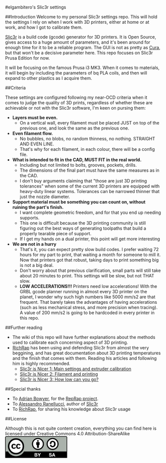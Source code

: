 #elgambitero's Slic3r settings

##Introduction
Welcome to my personal Slic3r settings repo. This will hold the settings I rely on when I work with 3D printers, either at home or at work, and how I got to calibrate them.

[Slic3r][Slic3r] is a build code (gcode) generator for 3D printers. It is Open Source, gives access to a huge amount of parameters, and it's been around for enough time for it to be a reliable program. The GUI is not as pretty as [Cura][Cura], but that won't be a decisive parameter here.
This repo focuses on Slic3r Prusa Edition for now.


It will be focusing on the famous Prusa i3 MK3.
When it comes to materials, it will begin by including the parameters of bq PLA coils, and then will expand to other plastics as I acquire them.

##Criteria

These settings are configured following my near-OCD criteria when it comes to judge the quality of 3D prints, regardless of whether these are achievable or not with the Slic3r software, I'm keen on pursing them:

* **Layers must be even.**
	* On a vertical wall, every filament must be placed JUST on top of the previous one, and look the same as the previous one.
* **Even filament flow.**
	* No bubbles, no blobs, no random thinness, no nothing. STRAIGHT AND EVEN LINE.
	* That's why for each filament, in each colour, there will be a config file.
* **What is intended to fit in the CAD, MUST FIT in the real world.**
	* Including but not limited to bolts, grooves, pockets, drills.
	* The dimensions of the final part must have the same measures as in the CAD.
	* I don't buy arguments claiming that "those are just 3D printing tolerances" when some of the current 3D printers are equipped with heavy-duty linear systems. Tolerances can be narrowed thinner that just the nozzle diameter.
* **Support material must be something you can count on, without ruining the part's finish.**
	* I want complete geometric freedom, and for that you end up needing supports.
	* This one is difficult because the 3D printing community is still figuring out the best ways of generating toolpaths that build a properly tearable piece of support.
	* If I get my hands on a dual printer, this point will get more interesting
* **We are not in a hurry**
	* That's it, you can expect pretty slow build codes. I prefer waiting 72 hours for my part to print, that waiting a month for someone to mill it. Now that printers got that robust, taking days to print something big is not a big deal.
	* Don't worry about that previous clarification, small parts will still take about 20 minutes to print. This settings will be slow, but not THAT slow.
	* **LOW ACCELERATIONS!!!** Printers need low accelerations! With the GRBL gcode planner running in almost every 3D printer on the planet, I wonder why such high numbers like 5000 mm/s2 are that frequent. That barely takes the advantages of having accelerations (such as less mechanical stress, and more precision when tracing). A value of 200 mm/s2 is going to be hardcoded in every printer in this repo.

##Further reading

* The wiki of this repo will have further explanations about the methods used to calibrate each concerning aspect of 3D printing.
* [RichRap][RichRap] has been using and defending Slic3r from almost the very beggining, and has great documentation about 3D printing temperatures and the finish that comes with them. Reading his articles and following him is highly recommended.
	* [Slic3r is Nicer 1: Main settings and extruder calibration][Slic3rNicer1]
	* [Slic3r is Nicer 2: Filament and printing][Slic3rNicer2]
	* [Slic3r is Nicer 3: How low can you go?][Slic3rNicer3]



##Special thanks

* To [Adrian Bowyer][AdriBow], for the [RepRap project][RepRap].
* To [Alessandro Ranellucci][Aleran], author of [Slic3r][Slic3r]
* To [RichRap][RichRap], for sharing his knowledge about Slic3r usage


##License

Although this is not quite content creation, everything you can find here is licensed under Creative Commons 4.0 Attribution-ShareAlike  
<img src="./img/cc-by-sa.png" width="200" align="center">


[Aleran]: https://twitter.com/alranel
[AdriBow]: https://twitter.com/adrianbowyer
[RichRap]: http://richrap.blogspot.com
[Slic3rNicer1]: http://richrap.blogspot.com.es/2012/01/slic3r-is-nicer-part-1-settings-and.html
[Slic3rNicer2]: http://richrap.blogspot.com.es/2012/01/slic3r-is-nicer-part-2-filament-and.html
[Slic3rNicer3]: http://richrap.blogspot.com.es/2012/01/slic3r-is-nicer-part-3-how-low-can-you.html
[Slic3r]: http://slic3r.org
[Cura]: https://ultimaker.com/en/products/cura-software
[Hephestos]: http://www.bq.com/gb/prusa
[RepRap]: http://reprap.org
